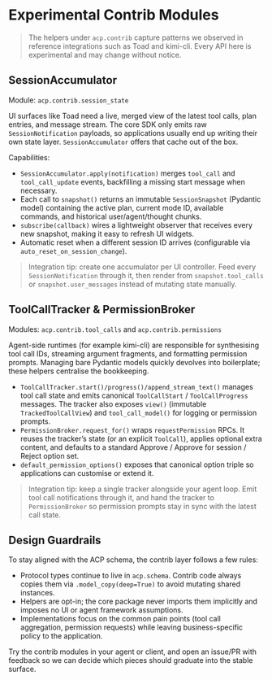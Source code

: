 # Experimental Contrib Modules

> The helpers under `acp.contrib` capture patterns we observed in reference integrations such as Toad and kimi-cli. Every API here is experimental and may change without notice.

## SessionAccumulator

Module: `acp.contrib.session_state`

UI surfaces like Toad need a live, merged view of the latest tool calls, plan entries, and message stream. The core SDK only emits raw `SessionNotification` payloads, so applications usually end up writing their own state layer. `SessionAccumulator` offers that cache out of the box.

Capabilities:

- `SessionAccumulator.apply(notification)` merges `tool_call` and `tool_call_update` events, backfilling a missing start message when necessary.
- Each call to `snapshot()` returns an immutable `SessionSnapshot` (Pydantic model) containing the active plan, current mode ID, available commands, and historical user/agent/thought chunks.
- `subscribe(callback)` wires a lightweight observer that receives every new snapshot, making it easy to refresh UI widgets.
- Automatic reset when a different session ID arrives (configurable via `auto_reset_on_session_change`).

> Integration tip: create one accumulator per UI controller. Feed every `SessionNotification` through it, then render from `snapshot.tool_calls` or `snapshot.user_messages` instead of mutating state manually.

## ToolCallTracker & PermissionBroker

Modules: `acp.contrib.tool_calls` and `acp.contrib.permissions`

Agent-side runtimes (for example kimi-cli) are responsible for synthesising tool call IDs, streaming argument fragments, and formatting permission prompts. Managing bare Pydantic models quickly devolves into boilerplate; these helpers centralise the bookkeeping.

- `ToolCallTracker.start()/progress()/append_stream_text()` manages tool call state and emits canonical `ToolCallStart` / `ToolCallProgress` messages. The tracker also exposes `view()` (immutable `TrackedToolCallView`) and `tool_call_model()` for logging or permission prompts.
- `PermissionBroker.request_for()` wraps `requestPermission` RPCs. It reuses the tracker’s state (or an explicit `ToolCall`), applies optional extra content, and defaults to a standard Approve / Approve for session / Reject option set.
- `default_permission_options()` exposes that canonical option triple so applications can customise or extend it.

> Integration tip: keep a single tracker alongside your agent loop. Emit tool call notifications through it, and hand the tracker to `PermissionBroker` so permission prompts stay in sync with the latest call state.

## Design Guardrails

To stay aligned with the ACP schema, the contrib layer follows a few rules:

- Protocol types continue to live in `acp.schema`. Contrib code always copies them via `.model_copy(deep=True)` to avoid mutating shared instances.
- Helpers are opt-in; the core package never imports them implicitly and imposes no UI or agent framework assumptions.
- Implementations focus on the common pain points (tool call aggregation, permission requests) while leaving business-specific policy to the application.

Try the contrib modules in your agent or client, and open an issue/PR with feedback so we can decide which pieces should graduate into the stable surface.
